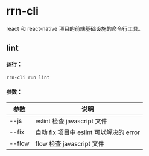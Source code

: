 rrn-cli
====================
react 和 react-native 项目的前端基础设施的命令行工具。

##  lint
#### 运行：
``` bash
rrn-cli run lint
```
#### 参数：
参数 | 说明
------------- | -------------
--js | eslint 检查 javascript 文件
--fix | 自动 fix 项目中 eslint 可以解决的 error
--flow | flow 检查 javascript 文件
